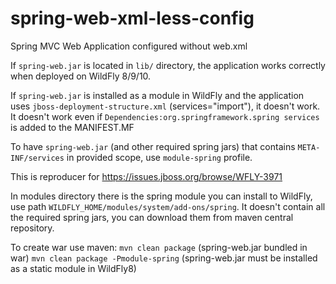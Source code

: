 spring-web-xml-less-config
==========================

Spring MVC Web Application configured without web.xml

If `spring-web.jar` is located in `lib/` directory, the application works correctly when deployed on WildFly 8/9/10.

If `spring-web.jar` is installed as a module in WildFly and the application uses `jboss-deployment-structure.xml` (services="import"), it doesn't work. It doesn't work even if `Dependencies:org.springframework.spring services` is added to the MANIFEST.MF

To have `spring-web.jar` (and other required spring jars) that contains `META-INF/services` in provided scope, use `module-spring` profile.

This is reproducer for https://issues.jboss.org/browse/WFLY-3971

In modules directory there is the spring module you can install to WildFly, use path `WILDFLY_HOME/modules/system/add-ons/spring`. It doesn't contain all the required spring jars, you can download them from maven central repository.

To create war use maven:
`mvn clean package` (spring-web.jar bundled in war)
`mvn clean package -Pmodule-spring` (spring-web.jar must be installed as a static module in WildFly8)
